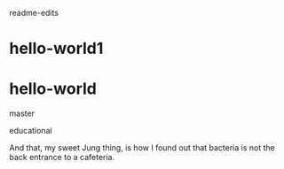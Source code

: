  readme-edits
# hello-world1
# hello-world
master

educational

And that, my sweet Jung thing, is how I found out that bacteria is not the back entrance to a cafeteria.
